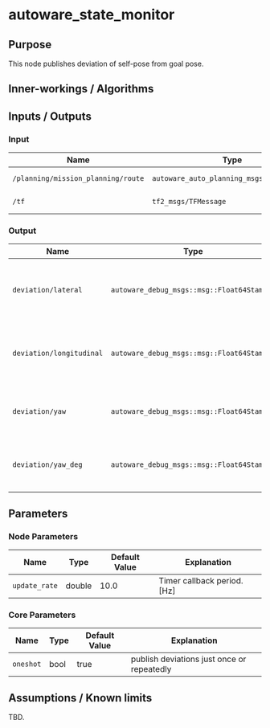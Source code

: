 # autoware_state_monitor

## Purpose

This node publishes deviation of self-pose from goal pose.

## Inner-workings / Algorithms

## Inputs / Outputs

### Input

| Name                               | Type                                      | Description           |
| ---------------------------------- | ----------------------------------------- | --------------------- |
| `/planning/mission_planning/route` | `autoware_auto_planning_msgs::msg::Route` | Used to get goal pose |
| `/tf`                              | `tf2_msgs/TFMessage`                      | TF (self-pose)        |

### Output

| Name                     | Type                                       | Description                                                   |
| ------------------------ | ------------------------------------------ | ------------------------------------------------------------- |
| `deviation/lateral`      | `autoware_debug_msgs::msg::Float64Stamped` | publish lateral deviation of self-pose from goal pose[m]      |
| `deviation/longitudinal` | `autoware_debug_msgs::msg::Float64Stamped` | publish longitudinal deviation of self-pose from goal pose[m] |
| `deviation/yaw`          | `autoware_debug_msgs::msg::Float64Stamped` | publish yaw deviation of self-pose from goal pose[rad]        |
| `deviation/yaw_deg`      | `autoware_debug_msgs::msg::Float64Stamped` | publish yaw deviation of self-pose from goal pose[deg]        |

## Parameters

### Node Parameters

| Name          | Type   | Default Value | Explanation                 |
| ------------- | ------ | ------------- | --------------------------- |
| `update_rate` | double | 10.0          | Timer callback period. [Hz] |

### Core Parameters

| Name      | Type | Default Value | Explanation                                |
| --------- | ---- | ------------- | ------------------------------------------ |
| `oneshot` | bool | true          | publish deviations just once or repeatedly |

## Assumptions / Known limits

TBD.
